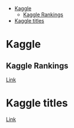 <!--ts-->
   * [Kaggle](#kaggle)
      * [Kaggle Rankings](#kaggle-rankings)
   * [Kaggle titles](#kaggle-titles)

<!-- Added by: gil_diy, at: Sun 09 Jan 2022 11:03:43 IST -->

<!--te-->


# Kaggle 

## Kaggle Rankings

[Link](https://www.kaggle.com/rankings)

# Kaggle titles
[Link](https://www.kaggle.com/progression)